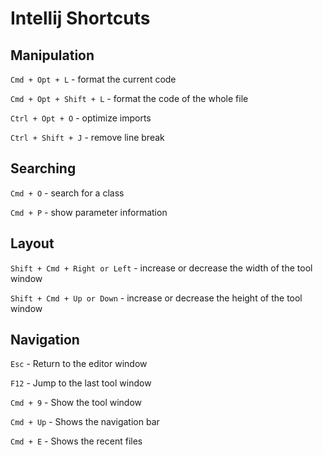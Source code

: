 # Intellij Shortcuts

## Manipulation

`Cmd + Opt + L` - format the current code

`Cmd + Opt + Shift + L` - format the code of the whole file

`Ctrl + Opt + O` - optimize imports

`Ctrl + Shift + J` - remove line break

## Searching

`Cmd + O` - search for a class

`Cmd + P` - show parameter information

## Layout

`Shift + Cmd + Right or Left` - increase or decrease the width of the tool window

`Shift + Cmd + Up or Down` - increase or decrease the height of the tool window

## Navigation

`Esc` - Return to the editor window

`F12` - Jump to the last tool window

`Cmd + 9` - Show the tool window

`Cmd + Up` - Shows the navigation bar

`Cmd + E` - Shows the recent files 
